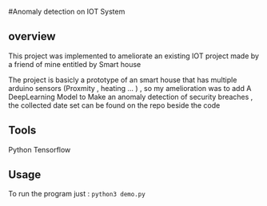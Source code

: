 #Anomaly detection on IOT System 

## overview
This project was implemented to ameliorate an existing IOT project made by a friend of mine 
entitled by Smart  house  

The project is basicly a prototype  of an smart house that has multiple arduino  sensors (Proxmity , heating ... )  , so 
my amelioration was to add A DeepLearning Model to Make an anomaly detection of security breaches  , the collected date set can 
be found on the repo beside the code 

## Tools 
Python
Tensorflow 

## Usage 
To run the program just  : ``python3 demo.py``